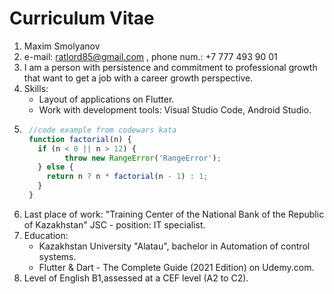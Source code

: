 # Curriculum Vitae

1. Maxim Smolyanov
2. e-mail: ratlord85@gmail.com , phone num.: +7 777 493 90 01
3. I am a person with persistence and commitment to professional growth that want to get a job with a career growth perspective.
4. Skills:
	* Layout of applications on Flutter.
	* Work with development tools: Visual Studio Code, Android Studio.
5. ```javascript
	//code example from codewars kata
	function factorial(n) {
  	  if (n < 0 || n > 12) {
    	    throw new RangeError('RangeError');
  	  } else {
   	    return n ? n * factorial(n - 1) : 1;
  	  }
	}
   ```
6. Last place of work: "Training Center of the National Bank of the Republic of Kazakhstan" JSC - position: IT specialist.
7. Education:
	* Kazakhstan University "Alatau", bachelor in Automation of control systems.
	* Flutter & Dart - The Complete Guide (2021 Edition) on Udemy.com.
8. Level of English B1,assessed at a CEF level (A2 to C2).
